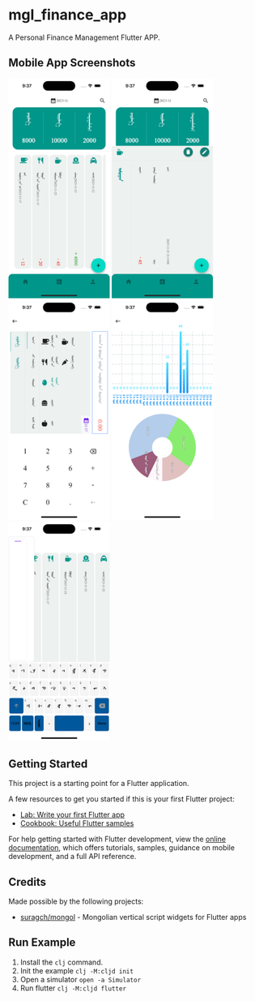 # mgl_finance_app

A Personal Finance Management Flutter APP.

## Mobile App Screenshots
<p  float="left">
    <img src="screenshots/screenshot1.png" width="200">
    <img src="screenshots/screenshot2.png" width="200">
    <img src="screenshots/screenshot3.png" width="200">
    <img src="screenshots/screenshot4.png" width="200">
    <img src="screenshots/screenshot5.png" width="200">
</p>

## Getting Started

This project is a starting point for a Flutter application.

A few resources to get you started if this is your first Flutter project:

- [Lab: Write your first Flutter app](https://docs.flutter.dev/get-started/codelab)
- [Cookbook: Useful Flutter samples](https://docs.flutter.dev/cookbook)

For help getting started with Flutter development, view the
[online documentation](https://docs.flutter.dev/), which offers tutorials,
samples, guidance on mobile development, and a full API reference.

## Credits
Made possible by the following projects:

- [suragch/mongol](https://github.com/suragch/mongol) - Mongolian vertical script widgets for Flutter apps 

## Run Example
1. Install the `clj` command.
2. Init the example `clj -M:cljd init`
3. Open a simulator `open -a Simulator`
4. Run flutter `clj -M:cljd flutter`
